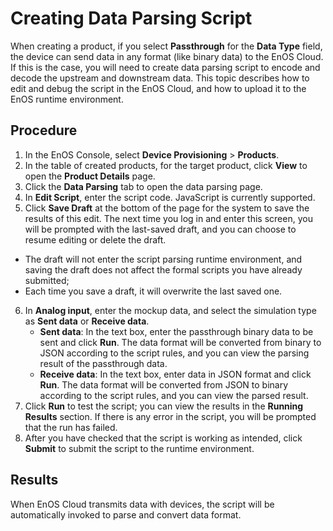 # Creating Data Parsing Script

When creating a product, if you select **Passthrough** for the **Data Type** field, the device can send data in any format (like binary data) to the EnOS Cloud. If this is the case, you will need to create data parsing script to encode and decode the upstream and downstream data. This topic describes how to edit and debug the script in the EnOS Cloud, and how to upload it to the EnOS runtime environment.

## Procedure

1. In the EnOS Console, select **Device Provisioning** > **Products**.
2. In the table of created products, for the target product, click **View** to open the **Product Details** page.
3. Click the **Data Parsing** tab to open the data parsing page.
4. In **Edit Script**, enter the script code. JavaScript is currently supported.
5. Click **Save Draft** at the bottom of the page for the system to save the results of this edit. The next time you log in and enter this screen, you will be prompted with the last-saved draft, and you can choose to resume editing or delete the draft.
  - The draft will not enter the script parsing runtime environment, and saving the draft does not affect the formal scripts you have already submitted;
  - Each time you save a draft, it will overwrite the last saved one.
6. In **Analog input**, enter the mockup data, and select the simulation type as **Sent data** or **Receive data**.
   - **Sent data**: In the text box, enter the passthrough binary data to be sent and click **Run**. The data format will be converted from binary to JSON according to the script rules, and you can view the parsing result of the passthrough data.
   - **Receive data**: In the text box, enter data in JSON format and click **Run**. The data format will be converted from JSON to binary according to the script rules, and you can view the parsed result.
7. Click **Run** to test the script; you can view the results in the **Running Results** section. If there is any error in the script, you will be prompted that the run has failed.
8. After you have checked that the script is working as intended, click **Submit** to submit the script to the runtime environment.

## Results

When EnOS Cloud transmits data with devices, the script will be automatically invoked to parse and convert data format.
